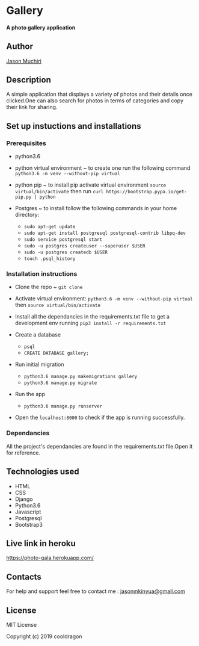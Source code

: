 # Gallery

#### A photo gallery application

## Author 

[Jason Muchiri](https://github.com/jasonmuchiri)

## Description

A simple application that displays a variety of photos and their details once clicked.One can also search for photos in terms of categories and copy their link for sharing.

## Set up instuctions and installations

### Prerequisites

- python3.6 

- python virtual environment ~ to create one run the following command `python3.6 -m venv --without-pip virtual`

- python pip ~ to install pip activate virtual environment `source virtual/bin/activate` then run `curl https://bootstrap.pypa.io/get-pip.py | python`

- Postgres ~ to install follow the following commands in your home directory:
    - `sudo apt-get update`
    - `sudo apt-get install postgresql postgresql-contrib libpq-dev`
    - `sudo service postgresql start`
    - `sudo -u postgres createuser --superuser $USER`
    - `sudo -u postgres createdb $USER`
    - `touch .psql_history`

### Installation instructions

- Clone the repo ~ `git clone`

- Activate virtual environment: 
   `python3.6 -m venv --without-pip virtual` then `source virtual/bin/activate`

- Install all the dependancies in the requirements.txt file to get a development env running
   `pip3 install -r requirements.txt`

- Create a database 
   - `psql`
   - `CREATE DATABASE gallery;`

- Run initial migration

   - `python3.6 manage.py makemigrations gallery`
   - `python3.6 manage.py migrate`

- Run the app

   - `python3.6 manage.py runserver`

- Open the `localhost:8000` to check if the app is running successfully.

### Dependancies 

All the project's dependancies are found in the requirements.txt file.Open it for reference.

## Technologies used 

  - HTML
  - CSS
  - Django
  - Python3.6
  - Javascript
  - Postgresql
  - Bootstrap3

## Live link in heroku

https://photo-gala.herokuapp.com/

## Contacts

For help and support feel free to contact me :
jasonmkinyua@gmail.com

## License

MIT License

Copyright (c) 2019 cooldragon
